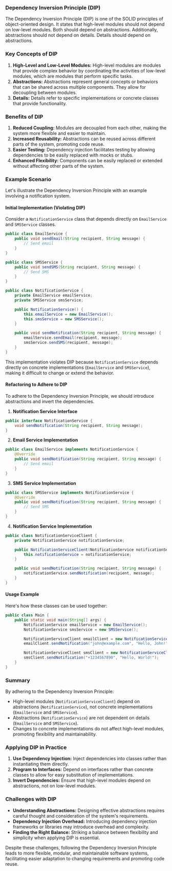 ### Dependency Inversion Principle (DIP)

The Dependency Inversion Principle (DIP) is one of the SOLID principles of object-oriented design. It states that high-level modules should not depend on low-level modules. Both should depend on abstractions. Additionally, abstractions should not depend on details. Details should depend on abstractions.

### Key Concepts of DIP

1. **High-Level and Low-Level Modules:** High-level modules are modules that provide complex behavior by coordinating the activities of low-level modules, which are modules that perform specific tasks.
2. **Abstractions:** Abstractions represent general concepts or behaviors that can be shared across multiple components. They allow for decoupling between modules.
3. **Details:** Details refer to specific implementations or concrete classes that provide functionality.

### Benefits of DIP

1. **Reduced Coupling:** Modules are decoupled from each other, making the system more flexible and easier to maintain.
2. **Increased Reusability:** Abstractions can be reused across different parts of the system, promoting code reuse.
3. **Easier Testing:** Dependency injection facilitates testing by allowing dependencies to be easily replaced with mocks or stubs.
4. **Enhanced Flexibility:** Components can be easily replaced or extended without affecting other parts of the system.

### Example Scenario

Let's illustrate the Dependency Inversion Principle with an example involving a notification system.

#### Initial Implementation (Violating DIP)

Consider a `NotificationService` class that depends directly on `EmailService` and `SMSService` classes.

```java
public class EmailService {
    public void sendEmail(String recipient, String message) {
        // Send email
    }
}

public class SMSService {
    public void sendSMS(String recipient, String message) {
        // Send SMS
    }
}

public class NotificationService {
    private EmailService emailService;
    private SMSService smsService;

    public NotificationService() {
        this.emailService = new EmailService();
        this.smsService = new SMSService();
    }

    public void sendNotification(String recipient, String message) {
        emailService.sendEmail(recipient, message);
        smsService.sendSMS(recipient, message);
    }
}
```

This implementation violates DIP because `NotificationService` depends directly on concrete implementations (`EmailService` and `SMSService`), making it difficult to change or extend the behavior.

#### Refactoring to Adhere to DIP

To adhere to the Dependency Inversion Principle, we should introduce abstractions and invert the dependencies.

1. **Notification Service Interface**

```java
public interface NotificationService {
    void sendNotification(String recipient, String message);
}
```

2. **Email Service Implementation**

```java
public class EmailService implements NotificationService {
    @Override
    public void sendNotification(String recipient, String message) {
        // Send email
    }
}
```

3. **SMS Service Implementation**

```java
public class SMSService implements NotificationService {
    @Override
    public void sendNotification(String recipient, String message) {
        // Send SMS
    }
}
```

4. **Notification Service Implementation**

```java
public class NotificationServiceClient {
    private NotificationService notificationService;

    public NotificationServiceClient(NotificationService notificationService) {
        this.notificationService = notificationService;
    }

    public void sendNotification(String recipient, String message) {
        notificationService.sendNotification(recipient, message);
    }
}
```

#### Usage Example

Here's how these classes can be used together:

```java
public class Main {
    public static void main(String[] args) {
        NotificationService emailService = new EmailService();
        NotificationService smsService = new SMSService();

        NotificationServiceClient emailClient = new NotificationServiceClient(emailService);
        emailClient.sendNotification("john@example.com", "Hello, John!");

        NotificationServiceClient smsClient = new NotificationServiceClient(smsService);
        smsClient.sendNotification("+1234567890", "Hello, World!");
    }
}
```

### Summary

By adhering to the Dependency Inversion Principle:
- High-level modules (`NotificationServiceClient`) depend on abstractions (`NotificationService`), not concrete implementations (`EmailService` and `SMSService`).
- Abstractions (`NotificationService`) are not dependent on details (`EmailService` and `SMSService`).
- Changes to concrete implementations do not affect high-level modules, promoting flexibility and maintainability.

### Applying DIP in Practice

1. **Use Dependency Injection:** Inject dependencies into classes rather than instantiating them directly.
2. **Program to Interfaces:** Depend on interfaces rather than concrete classes to allow for easy substitution of implementations.
3. **Invert Dependencies:** Ensure that high-level modules depend on abstractions, not on low-level modules.

### Challenges with DIP

- **Understanding Abstractions:** Designing effective abstractions requires careful thought and consideration of the system's requirements.
- **Dependency Injection Overhead:** Introducing dependency injection frameworks or libraries may introduce overhead and complexity.
- **Finding the Right Balance:** Striking a balance between flexibility and simplicity when applying DIP is essential.

Despite these challenges, following the Dependency Inversion Principle leads to more flexible, modular, and maintainable software systems, facilitating easier adaptation to changing requirements and promoting code reuse.
